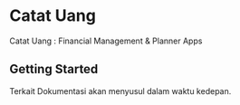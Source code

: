 # Catat Uang 

Catat Uang : Financial Management & Planner Apps

## Getting Started

Terkait Dokumentasi akan menyusul dalam waktu kedepan.
